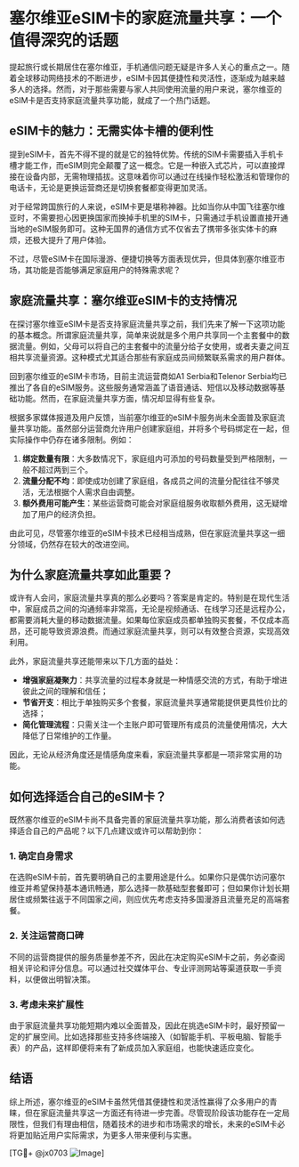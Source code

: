 # 塞尔维亚eSIM卡的家庭流量共享：一个值得深究的话题

提起旅行或长期居住在塞尔维亚，手机通信问题无疑是许多人关心的重点之一。随着全球移动网络技术的不断进步，eSIM卡因其便捷性和灵活性，逐渐成为越来越多人的选择。然而，对于那些需要与家人共同使用流量的用户来说，塞尔维亚的eSIM卡是否支持家庭流量共享功能，就成了一个热门话题。

## eSIM卡的魅力：无需实体卡槽的便利性

提到eSIM卡，首先不得不提的就是它的独特优势。传统的SIM卡需要插入手机卡槽才能工作，而eSIM则完全颠覆了这一概念。它是一种嵌入式芯片，可以直接焊接在设备内部，无需物理插拔。这意味着你可以通过在线操作轻松激活和管理你的电话卡，无论是更换运营商还是切换套餐都变得更加灵活。

对于经常跨国旅行的人来说，eSIM卡更是堪称神器。比如当你从中国飞往塞尔维亚时，不需要担心因更换国家而换掉手机里的SIM卡，只需通过手机设置直接开通当地的eSIM服务即可。这种无国界的通信方式不仅省去了携带多张实体卡的麻烦，还极大提升了用户体验。

不过，尽管eSIM卡在国际漫游、便捷切换等方面表现优异，但具体到塞尔维亚市场，其功能是否能够满足家庭用户的特殊需求呢？

## 家庭流量共享：塞尔维亚eSIM卡的支持情况

在探讨塞尔维亚eSIM卡是否支持家庭流量共享之前，我们先来了解一下这项功能的基本概念。所谓家庭流量共享，简单来说就是多个用户共享同一个主套餐中的数据流量。例如，父母可以将自己的主套餐中的流量分给子女使用，或者夫妻之间互相共享流量资源。这种模式尤其适合那些有家庭成员间频繁联系需求的用户群体。

回到塞尔维亚的eSIM卡市场，目前主流运营商如A1 Serbia和Telenor Serbia均已推出了各自的eSIM服务。这些服务通常涵盖了语音通话、短信以及移动数据等基础功能。然而，在家庭流量共享方面，情况却显得有些复杂。

根据多家媒体报道及用户反馈，当前塞尔维亚的eSIM卡服务尚未全面普及家庭流量共享功能。虽然部分运营商允许用户创建家庭组，并将多个号码绑定在一起，但实际操作中仍存在诸多限制。例如：

1. **绑定数量有限**：大多数情况下，家庭组内可添加的号码数量受到严格限制，一般不超过两到三个。
2. **流量分配不均**：即使成功创建了家庭组，各成员之间的流量分配往往不够灵活，无法根据个人需求自由调整。
3. **额外费用可能产生**：某些运营商可能会对家庭组服务收取额外费用，这无疑增加了用户的经济负担。

由此可见，尽管塞尔维亚的eSIM卡技术已经相当成熟，但在家庭流量共享这一细分领域，仍然存在较大的改进空间。

## 为什么家庭流量共享如此重要？

或许有人会问，家庭流量共享真的那么必要吗？答案是肯定的。特别是在现代生活中，家庭成员之间的沟通频率非常高，无论是视频通话、在线学习还是远程办公，都需要消耗大量的移动数据流量。如果每位家庭成员都单独购买套餐，不仅成本高昂，还可能导致资源浪费。而通过家庭流量共享，则可以有效整合资源，实现高效利用。

此外，家庭流量共享还能带来以下几方面的益处：

- **增强家庭凝聚力**：共享流量的过程本身就是一种情感交流的方式，有助于增进彼此之间的理解和信任；
- **节省开支**：相比于单独购买多个套餐，家庭流量共享通常能提供更具性价比的选择；
- **简化管理流程**：只需关注一个主账户即可管理所有成员的流量使用情况，大大降低了日常维护的工作量。

因此，无论从经济角度还是情感角度来看，家庭流量共享都是一项非常实用的功能。

## 如何选择适合自己的eSIM卡？

既然塞尔维亚的eSIM卡尚不具备完善的家庭流量共享功能，那么消费者该如何选择适合自己的产品呢？以下几点建议或许可以帮助到你：

### 1. 确定自身需求
在选购eSIM卡前，首先要明确自己的主要用途是什么。如果你只是偶尔访问塞尔维亚并希望保持基本通讯畅通，那么选择一款基础型套餐即可；但如果你计划长期居住或频繁往返于不同国家之间，则应优先考虑支持多国漫游且流量充足的高端套餐。

### 2. 关注运营商口碑
不同的运营商提供的服务质量参差不齐，因此在决定购买eSIM卡之前，务必查阅相关评论和评分信息。可以通过社交媒体平台、专业评测网站等渠道获取一手资料，以便做出明智决策。

### 3. 考虑未来扩展性
由于家庭流量共享功能短期内难以全面普及，因此在挑选eSIM卡时，最好预留一定的扩展空间。比如选择那些支持多终端接入（如智能手机、平板电脑、智能手表）的产品，这样即便将来有了新成员加入家庭组，也能快速适应变化。

## 结语

综上所述，塞尔维亚的eSIM卡虽然凭借其便捷性和灵活性赢得了众多用户的青睐，但在家庭流量共享这一方面还有待进一步完善。尽管现阶段该功能存在一定局限性，但我们有理由相信，随着技术的进步和市场需求的增长，未来的eSIM卡必将更加贴近用户实际需求，为更多人带来便利与实惠。

[TG💪+ @jx0703 ![Image](https://github.com/user-attachments/assets/dbca1d08-cadb-493c-b0ec-ad6f7a83f270)]